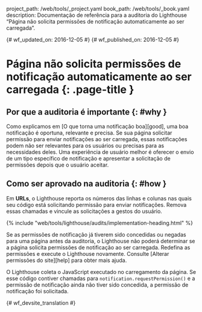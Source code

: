 project_path: /web/tools/_project.yaml
book_path: /web/tools/_book.yaml
description: Documentação de referência para a auditoria do Lighthouse “Página não solicita permissões de notificação automaticamente ao ser carregada”.

{# wf_updated_on: 2016-12-05 #}
{# wf_published_on: 2016-12-05 #}

# Página não solicita permissões de notificação automaticamente ao ser carregada {: .page-title }

## Por que a auditoria é importante {: #why }

Como explicamos em [O que torna uma notificação boa][good], uma boa notificação é
oportuna, relevante e precisa. Se sua página solicitar permissão para enviar
notificações ao ser carregada, essas notificações podem não ser relevantes para os
usuários ou precisas para as necessidades deles. Uma experiência de usuário melhor é oferecer o
envio de um tipo específico de notificação e apresentar a solicitação de permissões depois
que o usuário aceitar.

[bom]: /web/fundamentals/push-notifications/

## Como ser aprovado na auditoria {: #how }

Em **URLs**, o Lighthouse reporta os números das linhas e colunas nas quais seu
código está solicitando permissão para enviar notificações. Remova essas chamadas
e vincule as solicitações a gestos do usuário.

{% include "web/tools/lighthouse/audits/implementation-heading.html" %}

Se as permissões de notificação já tiverem sido concedidas ou negadas para uma página antes da
auditoria, o Lighthouse não poderá determinar se a página solicita
permissões de notificação ao ser carregada. Redefina as permissões e execute o
Lighthouse novamente. Consulte [Alterar permissões do site][help] para obter mais ajuda.

O Lighthouse coleta o JavaScript executado no carregamento da página. Se esse
código contiver chamadas para `notification.requestPermission()` e a permissão
de notificação ainda não tiver sido concedida, a permissão de notificação foi solicitada.

[ajuda]: https://support.google.com/chrome/answer/6148059


{# wf_devsite_translation #}
